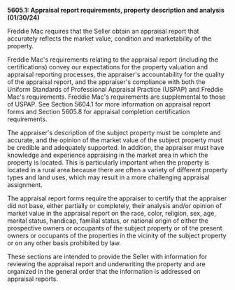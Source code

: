 **5605.1: Appraisal report requirements, property description and
analysis (01/30/24)**

Freddie Mac requires that the Seller obtain an appraisal report that
accurately reflects the market value, condition and marketability of the
property.

Freddie Mac's requirements relating to the appraisal report (including
the certifications) convey our expectations for the property valuation
and appraisal reporting processes, the appraiser's accountability for
the quality of the appraisal report, and the appraiser's compliance with
both the Uniform Standards of Professional Appraisal Practice (USPAP)
and Freddie Mac's requirements. Freddie Mac's requirements are
supplemental to those of USPAP. See Section 5604.1 for more information
on appraisal report forms and Section 5605.8 for appraisal completion
certification requirements.

The appraiser's description of the subject property must be complete and
accurate, and the opinion of the market value of the subject property
must be credible and adequately supported. In addition, the appraiser
must have knowledge and experience appraising in the market area in
which the property is located. This is particularly important when the
property is located in a rural area because there are often a variety of
different property types and land uses, which may result in a more
challenging appraisal assignment.

The appraisal report forms require the appraiser to certify that the
appraiser did not base, either partially or completely, their analysis
and/or opinion of market value in the appraisal report on the race,
color, religion, sex, age, marital status, handicap, familial status, or
national origin of either the prospective owners or occupants of the
subject property or of the present owners or occupants of the properties
in the vicinity of the subject property or on any other basis prohibited
by law.

These sections are intended to provide the Seller with information for
reviewing the appraisal report and underwriting the property and are
organized in the general order that the information is addressed on
appraisal reports.